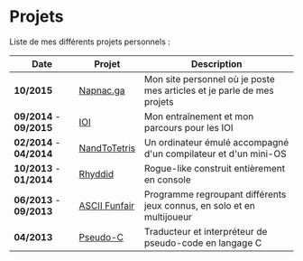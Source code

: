 Projets
=======


Liste de mes différents projets personnels :

| Date                      | Projet                                                       | Description                                                            |
| ----                      | ------                                                       | -----------                                                            |
| **10/2015**               | [Napnac.ga](http://napnac.ga/projets/napnac.html)            | Mon site personnel où je poste mes articles et je parle de mes projets |
| **09/2014** - **09/2015** | [IOI](http://napnac.ga/projets/ioi.html)                     | Mon entraînement et mon parcours pour les IOI                          |
| **02/2014** - **04/2014** | [NandToTetris](http://napnac.ga/projets/nandtotetris.html)   | Un ordinateur émulé accompagné d'un compilateur et d'un mini-OS        |
| **10/2013** - **01/2014** | [Rhyddid](http://napnac.ga/projets/rhyddid.html)             | Rogue-like construit entièrement en console                            |
| **06/2013** - **09/2013** | [ASCII Funfair](http://napnac.ga/projets/ascii_funfair.html) | Programme regroupant différents jeux connus, en solo et en multijoueur |
| **04/2013**               | [Pseudo-C](http://napnac.ga/projets/pseudo-c.html)           | Traducteur et interpréteur de pseudo-code en langage C                 |
